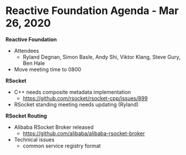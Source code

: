 # Reactive Foundation Agenda - Mar 26, 2020
**Reactive Foundation**

- Attendees
    - Ryland Degnan, Simon Basle, Andy Shi, Viktor Klang, Steve Gury, Ben Hale
- Move meeting time to 0800

**RSocket**
- C++ needs composite metadata implementation
    - https://github.com/rsocket/rsocket-cpp/issues/899
- RSocket standing meeting needs updating (Ryland)

**RSocket Routing**
- Alibaba RSocket Broker released
    - https://github.com/alibaba/alibaba-rsocket-broker
- Technical issues
    - common service registry format